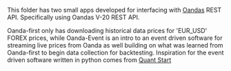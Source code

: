 This folder has two small apps developed for interfacing with [Oandas](http://developer.oanda.com) REST API.
Specifically using Oandas V-20 REST API.


Oanda-first only has downloading historical data prices for 'EUR_USD' FOREX prices,
while Oanda-Event is an intro to an event driven software for streaming live prices from Oanda
as well building on what was learned from Oanda-first to begin data collection for backtesting.
Inspiration for the event driven software written in python comes from [Quant Start](https://www.quantstart.com/articles/Forex-Trading-Diary-1-Automated-Forex-Trading-with-the-OANDA-API)
